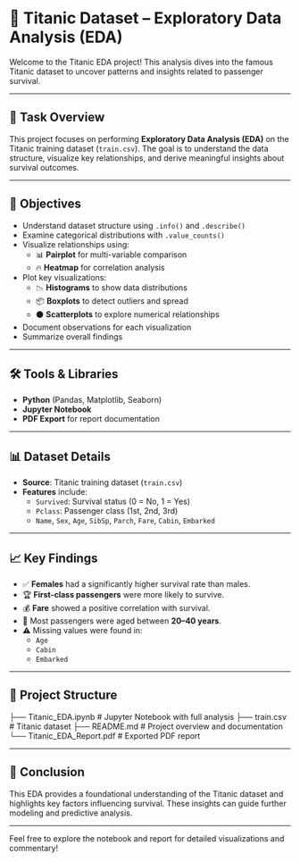 # 🚢 Titanic Dataset – Exploratory Data Analysis (EDA)

Welcome to the Titanic EDA project! This analysis dives into the famous Titanic dataset to uncover patterns and insights related to passenger survival.

---

## 📌 Task Overview

This project focuses on performing **Exploratory Data Analysis (EDA)** on the Titanic training dataset (`train.csv`). The goal is to understand the data structure, visualize key relationships, and derive meaningful insights about survival outcomes.

---

## 🎯 Objectives

- Understand dataset structure using `.info()` and `.describe()`
- Examine categorical distributions with `.value_counts()`
- Visualize relationships using:
  - 📊 **Pairplot** for multi-variable comparison
  - 🔥 **Heatmap** for correlation analysis
- Plot key visualizations:
  - 📉 **Histograms** to show data distributions
  - 📦 **Boxplots** to detect outliers and spread
  - ⚫ **Scatterplots** to explore numerical relationships
- Document observations for each visualization
- Summarize overall findings

---

## 🛠 Tools & Libraries

- **Python** (Pandas, Matplotlib, Seaborn)
- **Jupyter Notebook**
- **PDF Export** for report documentation

---

## 📊 Dataset Details

- **Source**: Titanic training dataset (`train.csv`)
- **Features** include:
  - `Survived`: Survival status (0 = No, 1 = Yes)
  - `Pclass`: Passenger class (1st, 2nd, 3rd)
  - `Name`, `Sex`, `Age`, `SibSp`, `Parch`, `Fare`, `Cabin`, `Embarked`

---

## 📈 Key Findings

- ✅ **Females** had a significantly higher survival rate than males.
- 🏆 **First-class passengers** were more likely to survive.
- 💰 **Fare** showed a positive correlation with survival.
- 👶 Most passengers were aged between **20–40 years**.
- ⚠️ Missing values were found in:
  - `Age`
  - `Cabin`
  - `Embarked`

---

## 📁 Project Structure

├── Titanic_EDA.ipynb # Jupyter Notebook with full analysis 
├── train.csv # Titanic dataset 
├── README.md # Project overview and documentation 
└── Titanic_EDA_Report.pdf # Exported PDF report

---

## 📌 Conclusion

This EDA provides a foundational understanding of the Titanic dataset and highlights key factors influencing survival. These insights can guide further modeling and predictive analysis.

---

Feel free to explore the notebook and report for detailed visualizations and commentary!
